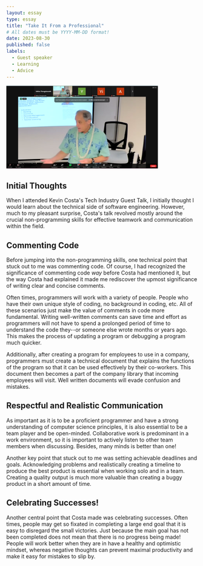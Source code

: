 ```yaml
---
layout: essay
type: essay
title: "Take It From a Professional"
# All dates must be YYYY-MM-DD format!
date: 2023-08-30
published: false
labels:
  - Guest speaker
  - Learning
  - Advice
---
```


<img width="400" class="rounded float-start pe-4" src="../img/take-it-from-a-professional/take-it-from-a-professional.png">

## Initial Thoughts 

When I attended Kevin Costa's Tech Industry Guest Talk, I initially thought I would learn about the technical
side of software engineering. However, much to my pleasant surprise, Costa's talk revolved mostly around the 
crucial non-programming skills for effective teamwork and communication within the field. 

## Commenting Code 

Before jumping into the non-programming skills, one technical point that stuck out to me was
commenting code. Of course, I had recognized the significance of commenting code *way* before Costa
had mentioned it, but the way Costa had explained it made me rediscover the upmost significance 
of writing clear and concise comments. 

Often times, programmers will work with a variety of people. People who have their own unique style of coding,
no background in coding, etc. All of these scenarios just make the value of 
comments in code more fundamental. Writing well-written comments can save time and effort as 
programmers will not have to spend a prolonged period of time to understand the code they--or someone else
wrote months or years ago. This makes the process of updating a program or debugging a program much quicker.

Additionally, after creating a program for employees to use in a company, programmers must create a 
technical document that explains the functions of the program so that it can be used effectively by
their co-workers. This document then becomes a part of the company library that incoming employees will visit.
Well written documents will evade confusion and mistakes. 

## Respectful and Realistic Communication
As important as it is to be a proficient programmer and have a strong understanding of computer science 
principles, it is also essential to be a team player and be open-minded. Collaborative work is 
predominant in a work environment, so it is important to actively listen to other team members when 
discussing. Besides, many minds is better than one! 

Another key point that stuck out to me was setting achievable deadlines and goals. Acknowledging 
problems and realistically creating a timeline to produce the best product is essential 
when working solo and in a team. Creating a quality output is much more valuable than creating 
a buggy product in a short amount of time. 

## Celebrating Successes!

Another central point that Costa made was celebrating successes. Often times, people may 
get so fixated in completing a large end goal that it is easy to disregard the small victories.
Just because the main goal has not been completed does not mean that there is no progress being
made! People will work better when they are in have a healthy and optimistic mindset, whereas 
negative thoughts can prevent maximal productivity and make it easy for mistakes to slip by. 

